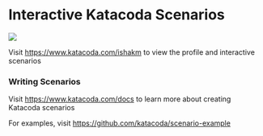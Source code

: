 # Interactive Katacoda Scenarios

[![](http://shields.katacoda.com/katacoda/ishakm/count.svg)](https://www.katacoda.com/ishakm "Get your profile on Katacoda.com")

Visit https://www.katacoda.com/ishakm to view the profile and interactive scenarios

### Writing Scenarios
Visit https://www.katacoda.com/docs to learn more about creating Katacoda scenarios

For examples, visit https://github.com/katacoda/scenario-example
